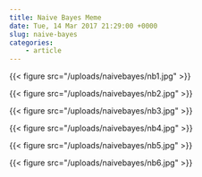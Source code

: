 ```yaml
---
title: Naive Bayes Meme
date: Tue, 14 Mar 2017 21:29:00 +0000
slug: naive-bayes
categories:
    - article
---
```


{{< figure src="/uploads/naivebayes/nb1.jpg" >}}

{{< figure src="/uploads/naivebayes/nb2.jpg" >}}

{{< figure src="/uploads/naivebayes/nb3.jpg" >}}

{{< figure src="/uploads/naivebayes/nb4.jpg" >}}

{{< figure src="/uploads/naivebayes/nb5.jpg" >}}

{{< figure src="/uploads/naivebayes/nb6.jpg" >}}
